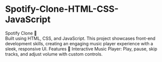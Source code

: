 # Spotify-Clone-HTML-CSS-JavaScript
Spotify Clone 🎵  
Built using HTML, CSS, and JavaScript. This project showcases front-end development skills, creating an engaging music player experience with a sleek, responsive UI. 
Features 🚀 
Interactive Music Player: Play, pause, skip tracks, and adjust volume with custom controls.
